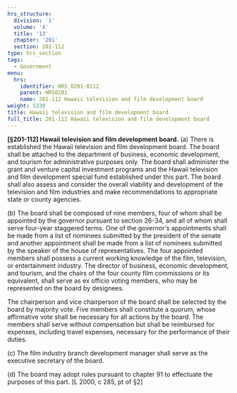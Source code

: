 ```yaml
---
hrs_structure:
  division: '1'
  volume: '4'
  title: '13'
  chapter: '201'
  section: 201-112
type: hrs_section
tags:
  - Government
menu:
  hrs:
    identifier: HRS_0201-0112
    parent: HRS0201
    name: 201-112 Hawaii television and film development board
weight: 5330
title: Hawaii television and film development board
full_title: 201-112 Hawaii television and film development board
---
```

**[§201-112] Hawaii television and film development board.** (a) There is established the Hawaii television and film development board. The board shall be attached to the department of business, economic development, and tourism for administrative purposes only. The board shall administer the grant and venture capital investment programs and the Hawaii television and film development special fund established under this part. The board shall also assess and consider the overall viability and development of the television and film industries and make recommendations to appropriate state or county agencies.

(b) The board shall be composed of nine members, four of whom shall be appointed by the governor pursuant to section 26-34, and all of whom shall serve four-year staggered terms. One of the governor's appointments shall be made from a list of nominees submitted by the president of the senate and another appointment shall be made from a list of nominees submitted by the speaker of the house of representatives. The four appointed members shall possess a current working knowledge of the film, television, or entertainment industry. The director of business, economic development, and tourism, and the chairs of the four county film commissions or its equivalent, shall serve as ex officio voting members, who may be represented on the board by designees.

The chairperson and vice chairperson of the board shall be selected by the board by majority vote. Five members shall constitute a quorum, whose affirmative vote shall be necessary for all actions by the board. The members shall serve without compensation but shall be reimbursed for expenses, including travel expenses, necessary for the performance of their duties.

(c) The film industry branch development manager shall serve as the executive secretary of the board.

(d) The board may adopt rules pursuant to chapter 91 to effectuate the purposes of this part. [L 2000, c 285, pt of §2]